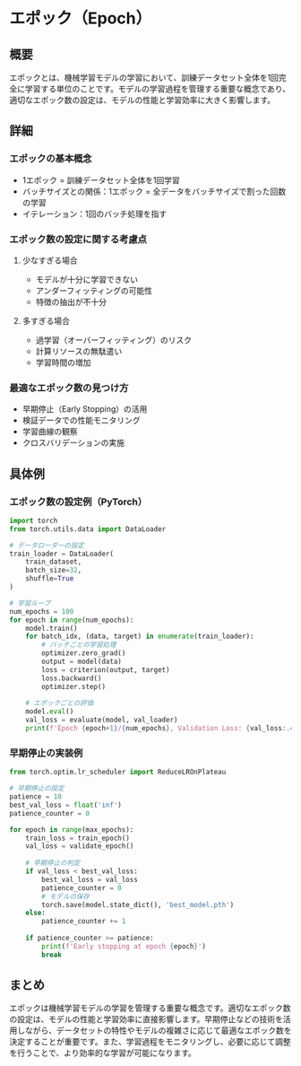 # エポック（Epoch）

## 概要
エポックとは、機械学習モデルの学習において、訓練データセット全体を1回完全に学習する単位のことです。モデルの学習過程を管理する重要な概念であり、適切なエポック数の設定は、モデルの性能と学習効率に大きく影響します。

## 詳細
### エポックの基本概念
- 1エポック = 訓練データセット全体を1回学習
- バッチサイズとの関係：1エポック = 全データをバッチサイズで割った回数の学習
- イテレーション：1回のバッチ処理を指す

### エポック数の設定に関する考慮点
1. 少なすぎる場合
   - モデルが十分に学習できない
   - アンダーフィッティングの可能性
   - 特徴の抽出が不十分

2. 多すぎる場合
   - 過学習（オーバーフィッティング）のリスク
   - 計算リソースの無駄遣い
   - 学習時間の増加

### 最適なエポック数の見つけ方
- 早期停止（Early Stopping）の活用
- 検証データでの性能モニタリング
- 学習曲線の観察
- クロスバリデーションの実施

## 具体例
### エポック数の設定例（PyTorch）
```python
import torch
from torch.utils.data import DataLoader

# データローダーの設定
train_loader = DataLoader(
    train_dataset,
    batch_size=32,
    shuffle=True
)

# 学習ループ
num_epochs = 100
for epoch in range(num_epochs):
    model.train()
    for batch_idx, (data, target) in enumerate(train_loader):
        # バッチごとの学習処理
        optimizer.zero_grad()
        output = model(data)
        loss = criterion(output, target)
        loss.backward()
        optimizer.step()
    
    # エポックごとの評価
    model.eval()
    val_loss = evaluate(model, val_loader)
    print(f'Epoch {epoch+1}/{num_epochs}, Validation Loss: {val_loss:.4f}')
```

### 早期停止の実装例
```python
from torch.optim.lr_scheduler import ReduceLROnPlateau

# 早期停止の設定
patience = 10
best_val_loss = float('inf')
patience_counter = 0

for epoch in range(max_epochs):
    train_loss = train_epoch()
    val_loss = validate_epoch()
    
    # 早期停止の判定
    if val_loss < best_val_loss:
        best_val_loss = val_loss
        patience_counter = 0
        # モデルの保存
        torch.save(model.state_dict(), 'best_model.pth')
    else:
        patience_counter += 1
        
    if patience_counter >= patience:
        print(f'Early stopping at epoch {epoch}')
        break
```

## まとめ
エポックは機械学習モデルの学習を管理する重要な概念です。適切なエポック数の設定は、モデルの性能と学習効率に直接影響します。早期停止などの技術を活用しながら、データセットの特性やモデルの複雑さに応じて最適なエポック数を決定することが重要です。また、学習過程をモニタリングし、必要に応じて調整を行うことで、より効率的な学習が可能になります。 
